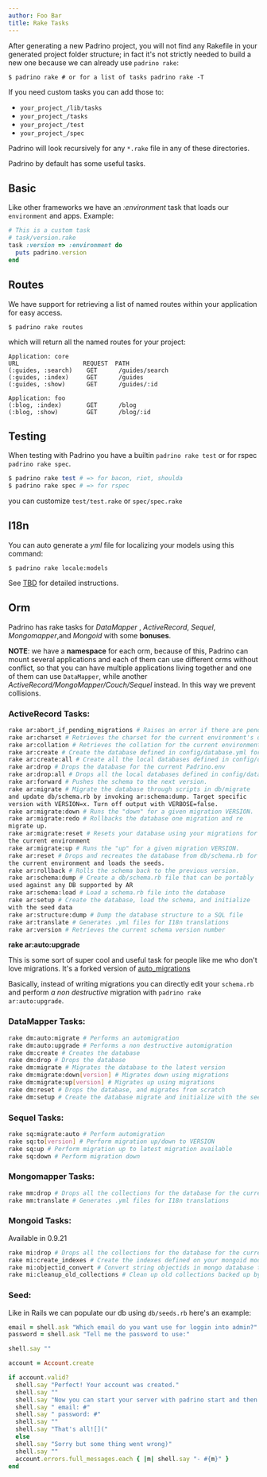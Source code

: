 ```yaml
---
author: Foo Bar
title: Rake Tasks
---
```


After generating a new Padrino project, you will not find any Rakefile in your generated project folder structure; in
fact it's not strictly needed to build a new one because we can already use `padrino rake`:

    $ padrino rake # or for a list of tasks padrino rake -T


If you need custom tasks you can add those to:

- `your_project_/lib/tasks`
- `your_project_/tasks`
- `your_project_/test`
- `your_project_/spec`


Padrino will look recursively for any `*.rake` file in any of these directories.


Padrino by default has some useful tasks.


## Basic

Like other frameworks we have an *:environment* task that loads our `environment` and apps. Example:


```ruby
# This is a custom task
# task/version.rake
task :version => :environment do
  puts padrino.version
end
```


## Routes

We have support for retrieving a list of named routes within your application for easy access.


    $ padrino rake routes


which will return all the named routes for your project:


    Application: core
    URL                  REQUEST  PATH
    (:guides, :search)    GET      /guides/search
    (:guides, :index)     GET      /guides
    (:guides, :show)      GET      /guides/:id

    Application: foo
    (:blog, :index)       GET      /blog
    (:blog, :show)        GET      /blog/:id


## Testing

When testing with Padrino you have a builtin `padrino rake test` or for rspec `padrino rake spec`.


```ruby
$ padrino rake test # => for bacon, riot, shoulda
$ padrino rake spec # => for rspec
```


you can customize `test/test.rake` or `spec/spec.rake`


## I18n

You can auto generate a *yml* file for localizing your models using this command:


    $ padrino rake locale:models


See [TBD]() for detailed instructions.


## Orm

Padrino has rake tasks for *DataMapper* , *ActiveRecord*, *Sequel*, *Mongomapper*,and *Mongoid* with some **bonuses**.


**NOTE**: we have a **namespace** for each orm, because of this, Padrino can mount several applications and each of them
can use different orms without conflict, so that you can have multiple applications living together and one of them can
use `DataMapper`, while another *ActiveRecord/MongoMapper/Couch/Sequel* instead. In this way we prevent collisions.


### ActiveRecord Tasks:

```bash
rake ar:abort_if_pending_migrations # Raises an error if there are pending migrations
rake ar:charset # Retrieves the charset for the current environment's database
rake ar:collation # Retrieves the collation for the current environment's database
rake ar:create # Create the database defined in config/database.yml for the current Padrino.env
rake ar:create:all # Create all the local databases defined in config/database.yml
rake ar:drop # Drops the database for the current Padrino.env
rake ar:drop:all # Drops all the local databases defined in config/database.yml
rake ar:forward # Pushes the schema to the next version.
rake ar:migrate # Migrate the database through scripts in db/migrate
and update db/schema.rb by invoking ar:schema:dump. Target specific
version with VERSION=x. Turn off output with VERBOSE=false.
rake ar:migrate:down # Runs the "down" for a given migration VERSION.
rake ar:migrate:redo # Rollbacks the database one migration and re
migrate up.
rake ar:migrate:reset # Resets your database using your migrations for
the current environment
rake ar:migrate:up # Runs the "up" for a given migration VERSION.
rake ar:reset # Drops and recreates the database from db/schema.rb for
the current environment and loads the seeds.
rake ar:rollback # Rolls the schema back to the previous version.
rake ar:schema:dump # Create a db/schema.rb file that can be portably
used against any DB supported by AR
rake ar:schema:load # Load a schema.rb file into the database
rake ar:setup # Create the database, load the schema, and initialize
with the seed data
rake ar:structure:dump # Dump the database structure to a SQL file
rake ar:translate # Generates .yml files for I18n translations
rake ar:version # Retrieves the current schema version number
```


**rake ar:auto:upgrade**

This is some sort of super cool and useful task for people like me who don't love migrations. It's a forked version of
[auto_migrations](http://github.com/pjhyett/auto_migrations)


Basically, instead of writing migrations you can directly edit your `schema.rb` and perform *a non destructive*
migration with `padrino rake ar:auto:upgrade`.


### DataMapper Tasks:


```bash
rake dm:auto:migrate # Performs an automigration
rake dm:auto:upgrade # Performs a non destructive automigration
rake dm:create # Creates the database
rake dm:drop # Drops the database
rake dm:migrate # Migrates the database to the latest version
rake dm:migrate:down[version] # Migrates down using migrations
rake dm:migrate:up[version] # Migrates up using migrations
rake dm:reset # Drops the database, and migrates from scratch
rake dm:setup # Create the database migrate and initialize with the seed data
```


### Sequel Tasks:

```bash
rake sq:migrate:auto # Perform automigration
rake sq:to[version] # Perform migration up/down to VERSION
rake sq:up # Perform migration up to latest migration available
rake sq:down # Perform migration down
```


### Mongomapper Tasks:

```bash
rake mm:drop # Drops all the collections for the database for the current Padrino.env
rake mm:translate # Generates .yml files for I18n translations
```


### Mongoid Tasks:

Available in 0.9.21


```bash
rake mi:drop # Drops all the collections for the database for the current environment
rake mi:create_indexes # Create the indexes defined on your mongoid models
rake mi:objectid_convert # Convert string objectids in mongo database to ObjectID type
rake mi:cleanup_old_collections # Clean up old collections backed up by objectid_convert
```


### Seed:

Like in Rails we can populate our db using `db/seeds.rb` here's an example:


```ruby
email = shell.ask "Which email do you want use for loggin into admin?"
password = shell.ask "Tell me the password to use:"

shell.say ""

account = Account.create

if account.valid?
  shell.say "Perfect! Your account was created."
  shell.say ""
  shell.say "Now you can start your server with padrino start and then login into /admin with:"
  shell.say " email: #"
  shell.say " password: #"
  shell.say ""
  shell.say "That's all![]("
  else
  shell.say "Sorry but some thing went wrong)"
  shell.say ""
  account.errors.full_messages.each { |m| shell.say "- #{m}" }
end
```

